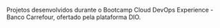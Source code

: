 Projetos desenvolvidos durante o Bootcamp Cloud DevOps Experience - Banco Carrefour, ofertado pela plataforma DIO.
